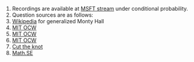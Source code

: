 1. Recordings are available at [MSFT stream](https://web.microsoftstream.com/user/98902b2e-0e20-4541-9a99-82f456f14d17) under conditional probability.
2. Question sources are as follows:
  1. [Wikipedia](https://en.wikipedia.org/wiki/Monty_Hall_problem) for generalized Monty Hall
  2. [MIT OCW](https://ocw.mit.edu/courses/electrical-engineering-and-computer-science/6-041-probabilistic-systems-analysis-and-applied-probability-fall-2010/tutorials/MIT6_041F10_tut01_sol.pdf)
  3. [MIT OCW](https://ocw.mit.edu/courses/electrical-engineering-and-computer-science/6-041-probabilistic-systems-analysis-and-applied-probability-fall-2010/tutorials/MIT6_041F10_tut01_sol.pdf)
  4. [MIT OCW](https://ocw.mit.edu/courses/electrical-engineering-and-computer-science/6-041-probabilistic-systems-analysis-and-applied-probability-fall-2010/assignments/MIT6_041F10_assn02_sol.pdf)
  5. [Cut the knot](https://www.cut-the-knot.org/Probability/RuleOfSuccession.shtml)
  6. [Math.SE](https://math.stackexchange.com/questions/85733/probability-that-a-family-with-n-children-has-exactly-k-boys)
